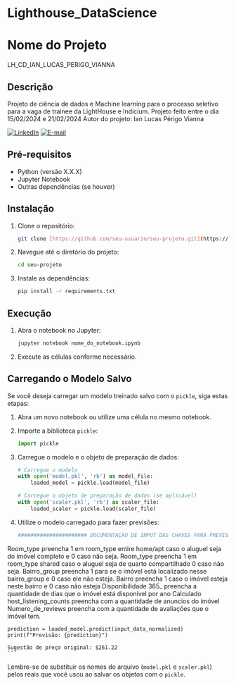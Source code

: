 ﻿# Lighthouse_DataScience
# Nome do Projeto
LH_CD_IAN_LUCAS_PERIGO_VIANNA

## Descrição
Projeto de ciência de dados e Machine learning para o processo seletivo para a vaga de trainee da LightHouse e Indicium.
Projeto feito entre o dia 15/02/2024 e 21/02/2024
Autor do projeto: Ian Lucas Périgo Vianna

[![LinkedIn](https://img.shields.io/badge/LinkedIn-Profile-blue?style=flat-square&logo=linkedin&labelColor=blue)](https://www.linkedin.com/in/ianperigo)
[![E-mail](https://img.shields.io/badge/E--mail-Enviar%20E--mail-brightgreen?style=flat-square&logo=gmail&labelColor=brightgreen)](mailto:seu-ian.perigo.v@egmail.com)


## Pré-requisitos

- Python (versão X.X.X)
- Jupyter Notebook
- Outras dependências (se houver)

## Instalação

1. Clone o repositório:

    ```bash
    git clone [https://github.com/seu-usuario/seu-projeto.git](https://github.com/IanPerigoVianna/Lighthouse_DataScience.git)
    ```

2. Navegue até o diretório do projeto:

    ```bash
    cd seu-projeto
    ```

3. Instale as dependências:

    ```bash
    pip install -r requirements.txt
    ```

## Execução

1. Abra o notebook no Jupyter:

    ```bash
    jupyter notebook nome_do_notebook.ipynb
    ```

2. Execute as células conforme necessário.

## Carregando o Modelo Salvo

Se você deseja carregar um modelo treinado salvo com o `pickle`, siga estas etapas:

1. Abra um novo notebook ou utilize uma célula no mesmo notebook.

2. Importe a biblioteca `pickle`:

    ```python
    import pickle
    ```

3. Carregue o modelo e o objeto de preparação de dados:

    ```python
    # Carregue o modelo
    with open('model.pkl', 'rb') as model_file:
        loaded_model = pickle.load(model_file)

    # Carregue o objeto de preparação de dados (se aplicável)
    with open('scaler.pkl', 'rb') as scaler_file:
        loaded_scaler = pickle.load(scaler_file)
    ```

4. Utilize o modelo carregado para fazer previsões:

    ```python
   ###################### DOCUMENTAÇÃO DE INPUT DAS CHAVES PARA PREVISÃO DO PREÇO DO IMÓVEL #########################

 Room_type preencha 1  em room_type entire home/apt caso o aluguel seja do imóvel completo e 0 caso não seja.
 Room_type preencha 1  em room_type shared caso o aluguel seja de quarto compartilhado 0 caso não seja.
 Bairro_group preencha 1 para se o imóvel está localizado nesse bairro_group e 0 caso ele não esteja.
 Bairro preencha 1 caso o imóvel esteja neste bairro e 0 caso não esteja
 Disponibilidade 365_ preencha a quantidade de dias que o imóvel está disponível por ano
 Calculado host_listening_counts preencha com a quantidade de anuncios do imóvel
 Numero_de_reviews preencha com a quantidade de avaliações que o imóvel tem.

    prediction = loaded_model.predict(input_data_normalized)
    print(f"Previsão: {prediction}")

    Sugestão de preço original: $261.22
    ```

Lembre-se de substituir os nomes do arquivo (`model.pkl` e `scaler.pkl`) pelos reais que você usou ao salvar os objetos com o `pickle`.

